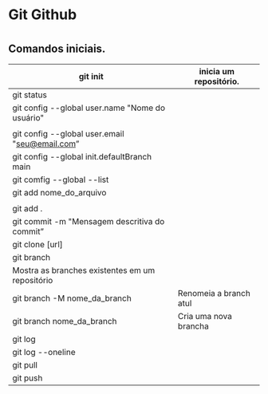 # Git Github

# 

## Comandos iniciais.

| git init | inicia um repositório. |
| --- | --- |
| git status |  |
| git config --global user.name "Nome do usuário"
 |  |
| git config --global user.email "seu@email.com” |  |
| git config --global init.defaultBranch main |  |
| git comfig --global --list |  |
| git add nome_do_arquivo
 |  |
| git add . |  |
| git commit -m "Mensagem descritiva do commit” |  |
| git clone [url] |  |
| git branch 
 | Mostra as branches existentes em um repositório |
| git branch -M nome_da_branch  | Renomeia a branch atul |
| git branch nome_da_branch  | Cria uma nova brancha |
| git log |  |
| git log --oneline |  |
| git pull |  |
| git push |  |